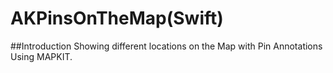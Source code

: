 # AKPinsOnTheMap(Swift)

##Introduction
Showing different locations on the Map with Pin Annotations Using MAPKIT.
